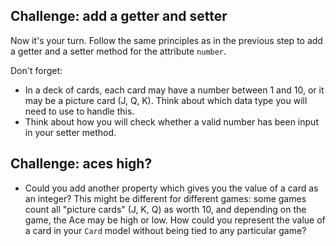 ## Challenge: add a getter and setter

Now it's your turn. Follow the same principles as in the previous step to add a getter and a setter method for the attribute `number`.

Don't forget:

- In a deck of cards, each card may have a number between 1 and 10, or it may be a picture card (J, Q, K). Think about which data type you will need to use to handle this.
- Think about how you will check whether a valid number has been input in your setter method.

## Challenge: aces high?

- Could you add another property which gives you the value of a card as an integer? This might be different for different games: some games count all "picture cards" (J, K, Q) as worth 10, and depending on the game, the Ace may be high or low. How could you represent the value of a card in your `Card` model without being tied to any particular game?
